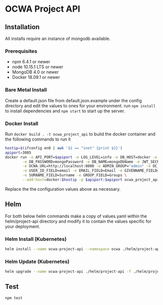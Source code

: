 # OCWA Project API

## Installation

All installs require an instance of mongodb available.

### Prerequisites

- npm 6.4.1 or newer
- node 10.15.1 LTS or newer
- MongoDB 4.0 or newer
- Docker 18.09.1 or newer

### Bare Metal Install

Create a default.json file from default.json.example under the config directory and edit the values to ones for your environment.
run `npm install` to install dependencies and `npm start` to start up the server.

### Docker Install

Run `docker build . -t ocwa_project_api` to build the docker container and the following commands to run it

``` sh
hostip=$(ifconfig en0 | awk '$1 == "inet" {print $2}')
apiport=3005
docker run -e API_PORT=$apiport -e LOG_LEVEL=info -e DB_HOST=docker -e DB_USERNAME=mongoUser \
        -e DB_PASSWORD=mongoPassword -e DB_NAME=mongoDbName -e JWT_SECRET=MySecret \
        -e OCWA_URL=http://localhost:8000 -e ADMIN_GROUP="admin" -e OC_GROUP="oc" \
        -e USER_ID_FIELD=email -e EMAIL_FIELD=Email -e GIVENNAME_FIELD=GivenName \
        -e SURNAME_FIELD=Surname -e GROUP_FIELD=Groups \
        --add-host=docker:$hostip -p $apiport:$apiport ocwa_project_api
```

Replace the the configuration values above as necessary.

## Helm

For both below helm commands make a copy of values.yaml within the helm/project-api directory
and modify it to contain the values specific for your deployment.

### Helm Install (Kubernetes)

``` sh
helm install --name ocwa-project-api --namespace ocwa ./helm/project-api -f ./helm/project-api/config.yaml
```

### Helm Update (Kubernetes)

``` sh
helm upgrade --name ocwa-project-api ./helm/project-api -f ./helm/project-api/config.yaml
```

## Test

``` sh
npm test
```
